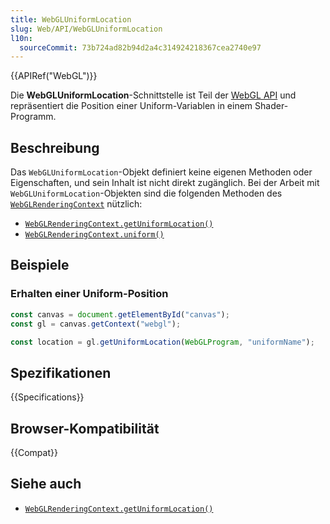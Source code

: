 ```yaml
---
title: WebGLUniformLocation
slug: Web/API/WebGLUniformLocation
l10n:
  sourceCommit: 73b724ad82b94d2a4c314924218367cea2740e97
---
```


{{APIRef("WebGL")}}

Die **WebGLUniformLocation**-Schnittstelle ist Teil der [WebGL API](/de/docs/Web/API/WebGL_API) und repräsentiert die Position einer Uniform-Variablen in einem Shader-Programm.

## Beschreibung

Das `WebGLUniformLocation`-Objekt definiert keine eigenen Methoden oder Eigenschaften, und sein Inhalt ist nicht direkt zugänglich. Bei der Arbeit mit `WebGLUniformLocation`-Objekten sind die folgenden Methoden des [`WebGLRenderingContext`](/de/docs/Web/API/WebGLRenderingContext) nützlich:

- [`WebGLRenderingContext.getUniformLocation()`](/de/docs/Web/API/WebGLRenderingContext/getUniformLocation)
- [`WebGLRenderingContext.uniform()`](/de/docs/Web/API/WebGLRenderingContext/uniform)

## Beispiele

### Erhalten einer Uniform-Position

```js
const canvas = document.getElementById("canvas");
const gl = canvas.getContext("webgl");

const location = gl.getUniformLocation(WebGLProgram, "uniformName");
```

## Spezifikationen

{{Specifications}}

## Browser-Kompatibilität

{{Compat}}

## Siehe auch

- [`WebGLRenderingContext.getUniformLocation()`](/de/docs/Web/API/WebGLRenderingContext/getUniformLocation)

